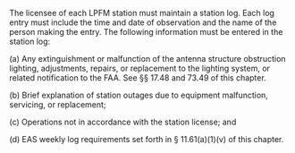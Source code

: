 The licensee of each LPFM station must maintain a station log. Each log entry must include the time and date of observation and the name of the person making the entry. The following information must be entered in the station log:

(a) Any extinguishment or malfunction of the antenna structure obstruction lighting, adjustments, repairs, or replacement to the lighting system, or related notification to the FAA. See §§ 17.48 and 73.49 of this chapter.

(b) Brief explanation of station outages due to equipment malfunction, servicing, or replacement;

(c) Operations not in accordance with the station license; and

(d) EAS weekly log requirements set forth in § 11.61(a)(1)(v) of this chapter.

